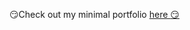 :smirk:Check out my minimal portfolio [here :smirk:](https://maria-aguilera.github.io/maria-aguilera.github.io)